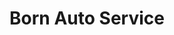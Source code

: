---
title: "Born Auto Service"
url: /saint-paul-en-born/born-auto-service/
shop: réparation de voitures
---